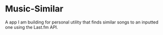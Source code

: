# Music-Similar
A app I am building for personal utility that finds similar songs to an inputted one using the Last.fm API.
